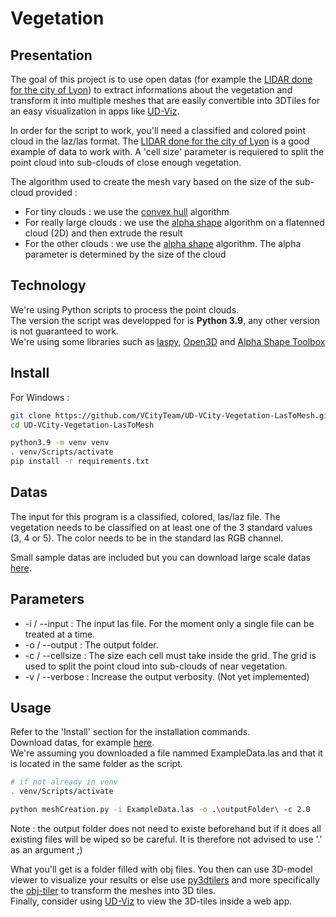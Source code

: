 ﻿# Vegetation

## Presentation

The goal of this project is to use open datas (for example the [LIDAR done for the city of Lyon](https://data.grandlyon.com/portail/fr/jeux-de-donnees/nuage-points-lidar-2018-metropole-lyon-format-laz/info)) to extract informations about the vegetation and transform it into multiple meshes that are easily convertible into 3DTiles for an easy visualization in apps like [UD-Viz](https://github.com/VCityTeam/UD-Viz).  
  
In order for the script to work, you'll need a classified and colored point cloud in the laz/las format. The [LIDAR done for the city of Lyon](https://data.grandlyon.com/portail/fr/jeux-de-donnees/nuage-points-lidar-2018-metropole-lyon-format-laz/info) is a good example of data to work with.
A 'cell size' parameter is requiered to split the point cloud into sub-clouds of close enough vegetation. 

The algorithm used to create the mesh vary based on the size of the sub-cloud provided :
* For tiny clouds : we use the [convex hull](https://en.wikipedia.org/wiki/Convex_hull) algorithm
* For really large clouds : we use the [alpha shape](https://en.wikipedia.org/wiki/Alpha_shape) algorithm on a flatenned cloud (2D) and then extrude the result
* For the other clouds : we use the [alpha shape](https://en.wikipedia.org/wiki/Alpha_shape) algorithm. The alpha parameter is determined by the size of the cloud
  
## Technology

We're using Python scripts to process the point clouds.  
The version the script was developped for is **Python 3.9**, any other version is not guaranteed to work.   
We're using some libraries such as [laspy](https://laspy.readthedocs.io/en/latest/), [Open3D](http://www.open3d.org/docs/release/index.html) and [Alpha Shape Toolbox](https://alphashape.readthedocs.io/en/latest/readme.html)

## Install

For Windows :
```bash
git clone https://github.com/VCityTeam/UD-VCity-Vegetation-LasToMesh.git
cd UD-VCity-Vegetation-LasToMesh

python3.9 -m venv venv
. venv/Scripts/activate
pip install -r requirements.txt 
```

## Datas

The input for this program is a classified, colored, las/laz file. The vegetation needs to be classified on at least one of the 3 standard values (3, 4 or 5). The color needs to be in the standard las RGB channel.  
  
Small sample datas are included but you can download large scale datas [here](https://data.grandlyon.com/portail/fr/jeux-de-donnees/nuage-points-lidar-2018-metropole-lyon-format-laz/info).

## Parameters

* -i / --input : The input las file. For the moment only a single file can be treated at a time.
* -o / --output : The output folder.
* -c / --cellsize : The size each cell must take inside the grid. The grid is used to split the point cloud into sub-clouds of near vegetation.
* -v / --verbose : Increase the output verbosity. (Not yet implemented)

## Usage

Refer to the 'Install' section for the installation commands.  
Download datas, for example [here](https://data.grandlyon.com/portail/fr/jeux-de-donnees/nuage-points-lidar-2018-metropole-lyon-format-laz/info).  
We're assuming you downloaded a file nammed ExampleData.las and that it is located in the same folder as the script.

```bash
# if not already in venv
. venv/Scripts/activate

python meshCreation.py -i ExampleData.las -o .\outputFolder\ -c 2.0
```

Note : the output folder does not need to existe beforehand but if it does all existing files will be wiped so be careful. It is therefore not advised to use '.\' as an argument ;)  

What you'll get is a folder filled with obj files. You then can use 3D-model viewer to visualize your results or else use [py3dtilers](https://github.com/VCityTeam/py3dtilers) and more specifically the
[obj-tiler](https://github.com/VCityTeam/py3dtilers/tree/master/py3dtilers/ObjTiler#obj-tiler) to transform the meshes into 3D tiles.  
Finally, consider using [UD-Viz](https://github.com/VCityTeam/UD-Viz) to view the 3D-tiles inside a web app.
